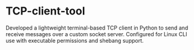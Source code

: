 # TCP-client-tool
Developed a lightweight terminal-based TCP client in Python to send and receive messages over a custom socket server. Configured for Linux CLI use with executable permissions and shebang support.
